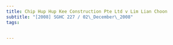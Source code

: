 ```yaml
---
title: Chip Hup Hup Kee Construction Pte Ltd v Lim Lian Choon 
subtitle: "[2008] SGHC 227 / 02\_December\_2008"
tags:


---
```


